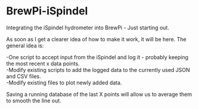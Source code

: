 # BrewPi-iSpindel
Integrating the iSpindel hydrometer into BrewPi - Just starting out.

As soon as I get a clearer idea of how to make it work, it will be here. The general idea is:

  -One script to accept input from the iSpindel and log it - probably keeping the most recent x data points.<br />
  -Modify existing scripts to add the logged data to the currently used JSON and CSV files.<br />
  -Modify existing files to plot newly added data.<br />
  
Saving a running database of the last X points will allow us to average them to smooth the line out. 

